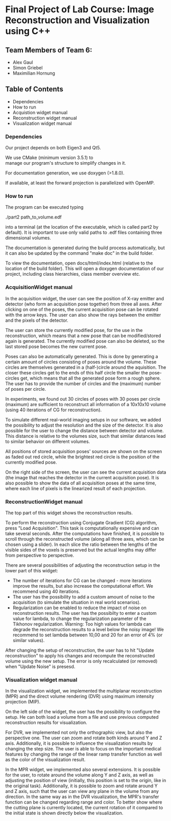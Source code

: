 # Final Project of Lab Course: Image Reconstruction and Visualization using C++

## Team Members of Team 6:
 - Alex Gaul
 - Simon Griebel
 - Maximilian Hornung

## Table of Contents

- Dependencies
- How to run
- Acquistion widget manual
- Reconstruction widget manual
- Visualization widget manual

### Dependencies

Our project depends on both Eigen3 and 
Qt5. 

We use CMake (minimum version 3.5.1) to  
manage our program's structure to simplify changes 
in it.

For documentation generation, we use doxygen (>1.8.0).

If available, at least the forward projection is parallelized with OpenMP.

### How to run

The program can be executed typing

./part2 path_to_volume.edf

into a terminal (at the location of the executable, which is
called part2 by default).
It is important to use only valid paths to .edf files 
containing three dimensional volumes.

The documentation is generated during the build process 
automatically, but it can also be updated by the 
command "make doc" in the build folder.

To view the documentation, open docs/html/index.html (relative 
to the location of the build folder). This will open a doxygen 
documentation of our project, including class hierarchies, 
class member overview etc.

### AcquisitionWidget manual

In the acquisition widget, the user can see the position of 
X-ray emitter and detector (who form an 
acquisition pose together) from three all axes.
After clicking on one of the poses, the current acquisition pose can be rotated with the arrow keys. 
The user can also show the rays between the emitter and the pixels of the detector.

The user can store the currently modified pose, for the use in the reconstruction, 
which means that a new pose that can be modified/stored again is generated.
The currently modified pose can also be deleted, so the last stored pose becomes the new current pose.

Poses can also be automatically generated. This is done by generating a certain amount of circles consisting of poses around the volume. 
These circles are themselves generated in a (half-)circle around the aquisition. 
The closer these circles get to the ends of this half circle the smaller the pose-circles get, 
which means that all the generated pose form a rough sphere.
The user has to provide the number of circles and the (maximum) number of poses per circle.

In experiments, we found out 30 circles of poses with 30 poses per 
circle (maximum) are sufficient to reconstruct all information 
of a 10x10x10 volume (using 40 iterations of CG for reconstruction).

To simulate different real-world imaging setups in our software, we
added the possibility to adjust the resolution and the size of the 
detector. It is also possible for the user to change the distance 
between detector and volume. This distance is relative to the volumes 
size, such that similar distances lead to similar behavior 
on different volumes.

All positions of stored acquisition poses' sources are shown on the screen as faded out red circle, 
while the brightest red circle is the position of the currently modified pose.

On the right side of the screen, the user can see the current acquisition
data (the image that reaches the detector in the current acquisition 
pose). It is also possible to show the data of all acquisition poses at the same time, 
where each line of pixels is the linearized result of each projection.

### ReconstructionWidget manual

The top part of this widget shows the reconstruction results. 

To perform the reconstruction using Conjugate Gradient (CG) algorithm, 
press "Load Acquisition". 
This task is computationally expensive and can take several
seconds. After the computations have finished, it is possible
to scroll through the reconstructed volume (along all three 
axes, which can be chosen using a slider). In each slice the ratio between the lengths of
the visible sides of the voxels is preserved but the actual lengths may differ from
perspective to perspective.

There are several possibilities of adjusting the reconstruction
setup in the lower part of this widget:

- The number of iterations for CG can be changed - more iterations
improve the results, but also increase the computational effort. 
We recommend using 40 iterations.
- The user has the possibility to add a custom amount of noise to the
acquisition (to simulate the situation in real world scenarios).
- Regularization can be enabled to reduce the impact of noise on 
reconstruction results. The user has the possibilty to enter a 
custom value for lambda, to change the 
regularization parameter of the Tikhonov regularization.
Warning: Too high values for lambda can degrade the reconstruction 
results to a level below the noisy image!
We recommend to set lambda between 10,00 and 20 for an error of 4%  (or similar values).

After changing the setup of reconstruction, the user has to hit 
"Update reconstruction" to apply his changes and recompute the 
reconstructed volume using the new setup. The error is only recalculated (or removed) when "Update Noise" is presesd.

### Visualization widget manual

In the visualization widget, we implemented the multiplanar 
reconstruction (MPR) and the direct volume rendering (DVR)
using maximum intensity projection (MIP). 

On the left side of the widget, the user has the possibility to 
configure the setup. He can both load a volume from a file and
use previous computed reconstruction results for visualization.

For DVR, we implemented not only the orthographic view, 
but also the perspective one. The user can zoom and rotate both 
kinds around Y and Z axis. Additionally, it is possible to 
influence the visualization results by changing the step size.
The user is able to focus on the important medical features by
changing the range of the linear ramp transfer function as well 
as the color of the visualization result.

In the MPR widget, we implemented also several extensions.
It is possible for the user, to rotate around the volume along 
Y and Z axis, as well as adjusting the position of view (initially,
this position is set to the origin, like in the original task). 
Additionally, it is possible to zoom and rotate around Y and Z axis,
such that the user can view any plane in the volume from any direction.
In the same way as in the DVR visualization, the MPR's transfer function
can be changed regarding range and color.
To better show where the cutting plane is currently located, the current rotation of it compared to the initial state is shown directly below the visualization.
